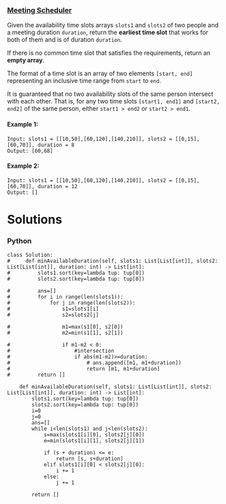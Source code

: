 ### [Meeting Scheduler](https://leetcode.com/problems/meeting-scheduler/) <br>

Given the availability time slots arrays `slots1` and `slots2` of two people and a meeting duration `duration`, return the **earliest time slot** that works for both of them and is of duration `duration`.

If there is no common time slot that satisfies the requirements, return an **empty array**.

The format of a time slot is an array of two elements `[start, end]` representing an inclusive time range from `start` to `end`.

It is guaranteed that no two availability slots of the same person intersect with each other. That is, for any two time slots `[start1, end1]` and `[start2, end2]` of the same person, either `start1 > end2` or `start2 > end1`.


#### Example 1:

```
Input: slots1 = [[10,50],[60,120],[140,210]], slots2 = [[0,15],[60,70]], duration = 8
Output: [60,68]

```

#### Example 2:

```
Input: slots1 = [[10,50],[60,120],[140,210]], slots2 = [[0,15],[60,70]], duration = 12
Output: []

```

# Solutions

### Python
```
class Solution:
#     def minAvailableDuration(self, slots1: List[List[int]], slots2: List[List[int]], duration: int) -> List[int]:
#         slots1.sort(key=lambda tup: tup[0])
#         slots2.sort(key=lambda tup: tup[0])
        
#         ans=[]
#         for i in range(len(slots1)):
#             for j in range(len(slots2)):
#                 s1=slots1[i]
#                 s2=slots2[j]
                
#                 m1=max(s1[0], s2[0])
#                 m2=min(s1[1], s2[1])
                
#                 if m1-m2 < 0:
#                     #intersection
#                     if abs(m1-m2)>=duration:
#                         # ans.append([m1, m1+duration])
#                         return [m1, m1+duration]
#         return []

    def minAvailableDuration(self, slots1: List[List[int]], slots2: List[List[int]], duration: int) -> List[int]:
        slots1.sort(key=lambda tup: tup[0])
        slots2.sort(key=lambda tup: tup[0])
        i=0
        j=0
        ans=[]
        while i<len(slots1) and j<len(slots2):
            s=max(slots1[i][0], slots2[j][0])
            e=min(slots1[i][1], slots2[j][1])

            if (s + duration) <= e:
                return [s, s+duration]
            elif slots1[i][0] < slots2[j][0]:
                i += 1
            else:
                j += 1
            
        return []

```
